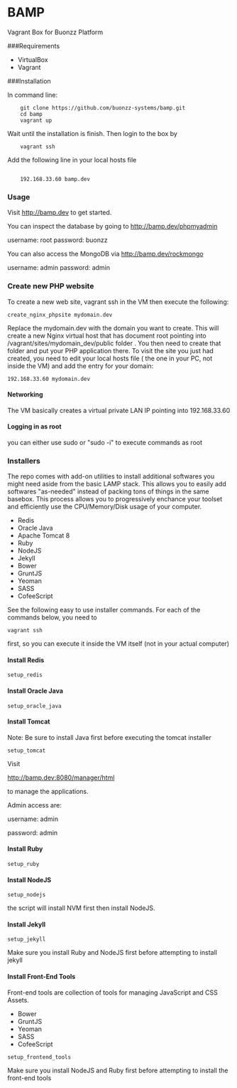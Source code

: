 BAMP
====

Vagrant Box for Buonzz Platform

###Requirements

* VirtualBox
* Vagrant

###Installation

In command line:

```
    git clone https://github.com/buonzz-systems/bamp.git
	cd bamp
	vagrant up
```

Wait until the installation is finish. Then login to the box by

```
    vagrant ssh
```

Add the following line in your local hosts  file

```

	192.168.33.60 bamp.dev
```

### Usage

Visit  http://bamp.dev to get started.



You can inspect the database by going to  http://bamp.dev/phpmyadmin

username: root
password: buonzz

You can also access the MongoDB via http://bamp.dev/rockmongo

username: admin
password: admin


### Create new PHP website

To create a new web site, vagrant ssh in the VM then execute the following:

```
create_nginx_phpsite mydomain.dev
```
Replace the mydomain.dev with the domain you want to create. This will create a new Nginx virtual host that has document root pointing into /vagrant/sites/mydomain_dev/public folder . You then need to create that folder and put your PHP application there. To visit the site you just had created, you need to edit your local hosts file ( the one in your PC, not inside the VM) and add the entry for your domain:

```
192.168.33.60 mydomain.dev
```

#### Networking

The VM basically creates a virtual private LAN IP pointing into 192.168.33.60



#### Logging in as root

you can either use sudo or "sudo -i" to execute commands as root




### Installers

The repo comes with add-on utilities to install additional softwares you might need aside from the basic LAMP stack. This allows you to easily add softwares "as-needed" instead of packing tons of things in the same basebox. This process allows you to progressively enchance your toolset and efficiently use the CPU/Memory/Disk usage of your computer.

* Redis
* Oracle Java
* Apache Tomcat 8
* Ruby
* NodeJS
* Jekyll
* Bower
* GruntJS
* Yeoman
* SASS
* CofeeScript


See the following easy to use installer commands. For each of the commands below, you need to 

```
vagrant ssh
```
first, so you can execute it inside the VM itself (not in your actual computer)



#### Install Redis

```
setup_redis
```

#### Install Oracle Java

```
setup_oracle_java
```

#### Install Tomcat

Note: Be sure to install Java first before executing the tomcat installer


```
setup_tomcat
```

Visit 

http://bamp.dev:8080/manager/html

to manage the applications. 

Admin access are:

username: admin

password: admin


#### Install Ruby

```
setup_ruby
```

#### Install NodeJS

```
setup_nodejs
```

the script will install NVM first then install NodeJS.

#### Install Jekyll

```
setup_jekyll
```

Make sure you install Ruby and NodeJS first before attempting to install jekyll


#### Install Front-End Tools

Front-end tools are collection of tools for managing JavaScript and CSS Assets.

* Bower
* GruntJS
* Yeoman
* SASS
* CofeeScript

```
setup_frontend_tools
```

Make sure you install  NodeJS and Ruby first before attempting to install the front-end tools




